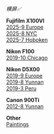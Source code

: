<i>横屏✅</i>

<b>Fujifilm X100VI</b><br>
<a href="{{ site.baseurl }}/pics/2025-9-europe/"> 2025-9 Europe</a><br>
<a href="{{ site.baseurl }}/pics/2025-8-nyc/"> 2025-8 NYC </a><br>
<a href="{{ site.baseurl }}/pics/2025-7-hoboken/"> 2025-7 Hoboken </a><br>

<b>Nikon F100</b><br>
<a href="{{ site.baseurl }}/pics/2019-10-chicago/"> 2019-10 Chicago </a><br>

<b>Nikon D5X00</b><br>
<a href="{{ site.baseurl }}/pics/2019-9-europe/"> 2019-9 Europe </a><br>
<a href="{{ site.baseurl }}/pics/2019-8-yunnan/"> 2019-8 Yunnan </a><br>
<a href="{{ site.baseurl }}/pics/2019-3-peru/"> 2019-3 Peru </a><br>

<b>Canon 900Ti</b><br>
<a href="{{ site.baseurl }}/pics/2012-8-yunnan/"> 2012-8 Yunnan </a><br>

<b>Other</b><br>
<a href="{{ site.baseurl }}/pics/drawings/"> Paintings </a><br>
